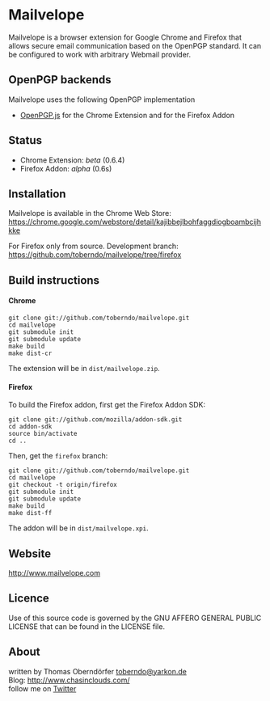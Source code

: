 # Mailvelope

Mailvelope is a browser extension for Google Chrome and Firefox that allows secure email communication based on the OpenPGP standard. It can be configured to work with arbitrary Webmail provider.

## OpenPGP backends

Mailvelope uses the following OpenPGP implementation

  - [OpenPGP.js](http://openpgpjs.org/) for the Chrome Extension and for the Firefox Addon

## Status

  - Chrome Extension: _beta_ (0.6.4)
  - Firefox Addon: _alpha_ (0.6s)

## Installation

Mailvelope is available in the Chrome Web Store:
https://chrome.google.com/webstore/detail/kajibbejlbohfaggdiogboambcijhkke

For Firefox only from source. Development branch: https://github.com/toberndo/mailvelope/tree/firefox

## Build instructions

#### Chrome

    git clone git://github.com/toberndo/mailvelope.git
    cd mailvelope
    git submodule init
    git submodule update
    make build
    make dist-cr

The extension will be in `dist/mailvelope.zip`.

#### Firefox

To build the Firefox addon, first get the Firefox Addon SDK:

    git clone git://github.com/mozilla/addon-sdk.git
    cd addon-sdk
    source bin/activate
    cd ..

Then, get the `firefox` branch:

    git clone git://github.com/toberndo/mailvelope.git
    cd mailvelope
    git checkout -t origin/firefox    
    git submodule init
    git submodule update
    make build
    make dist-ff

The addon will be in `dist/mailvelope.xpi`.

## Website

http://www.mailvelope.com

## Licence

Use of this source code is governed by the GNU AFFERO GENERAL PUBLIC LICENSE that can be found in the LICENSE file.

## About

written by Thomas Oberndörfer <toberndo@yarkon.de>  
Blog: http://www.chasinclouds.com/  
follow me on [Twitter](https://twitter.com/#!/toberndo)  
